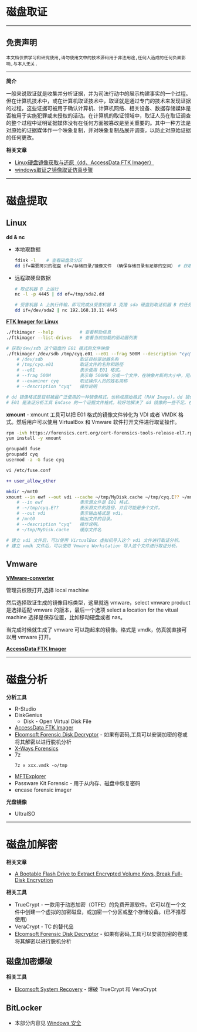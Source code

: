 # 磁盘取证

---

## 免责声明

`本文档仅供学习和研究使用,请勿使用文中的技术源码用于非法用途,任何人造成的任何负面影响,与本人无关.`

---

**简介**

一般来说取证就是收集并分析证据，并为司法行动中的展示构建事实的一个过程。但在计算机技术中，或在计算机取证技术中，取证就是通过专门的技术来发现证据的过程，这些证据可被用于确认计算机、计算机网络、相关设备、数据存储媒体是否被用于实施犯罪或未授权的活动。在计算机的取证领域中，取证人员在取证调查的整个过程中证明证据媒体没有在任何方面被篡改是至关重要的。其中一种方法是对原始的证据媒体作一个映象复制，并对映象复制品展开调查，以防止对原始证据的任何更改。

**相关文章**
- [Linux硬盘镜像获取与还原（dd、AccessData FTK Imager）](https://www.cnblogs.com/17bdw/p/9094659.html)
- [windows取证之镜像取证仿真步骤](https://www.codenong.com/cs106859820/)

---

# 磁盘提取

## Linux

**dd & nc**

- 本地取数据
    ```bash
    fdisk -l    # 查看磁盘及分区
    dd if=需要拷贝的磁盘 of=/存储目录/镜像文件 （确保存储目录有足够的空间） # 获取整个磁盘镜像文件
    ```

- 远程取硬盘数据
    ```bash
    # 取证机器 B 上运行
    nc -l -p 4445 | dd of=/tmp/sda2.dd

    # 受害机器 A 上执行传输，即可完成从受害机器 A 克隆 sda 硬盘到取证机器 B 的任务：
    dd if=/dev/sda2 | nc 192.168.10.11 4445
    ```

**[FTK Imager for Linux](https://accessdata.com/product-download)**

```bash
./ftkimager --help          # 查看帮助信息
./ftkimager --list-drives   # 查看当前加载的驱动器列表

# 获取/dev/sdb 这个磁盘的 E01 模式的文件映像
./ftkimager /dev/sdb /tmp/cyq.e01 --e01 --frag 500M --description "cyq" --examiner cyq
    # /dev/sdb              取证目标驱动器名称
    # /tmp/cyq.e01          取证文件的名称和路径
    # --e01                 表示使用 E01 格式。
    # --frag 500M           表示每 500MB 分成一个文件，在映象片断的大小中，用户可以可以选择将映象分割为多个文件以便于在 DVD 或 FAT 文件系统中中备份
    # --examiner cyq        取证操作人员的姓名简称
    # --description "cyq"   操作说明

# dd 镜像格式是目前被最广泛使用的一种镜像格式，也称成原始格式 (RAW Image)。dd 镜像的优点是兼容性强，目前所有磁盘镜像和分析工具都支持 dd 格式。
# E01 是法证分析工具 EnCase 的一个证据文件格式，较好地解决了 dd 镜像的一些不足。在生成 E01 格式证据文件时，会要求用户输入与调查案件相关的信息，如调查人员、地点、机构、备注等元数据。这些元数据将随证据数据信息一同 存入 E01 文件中。文件的每个字节都经过 32 位的 CRC 校验，这就使得证据被篡改的可能性几乎为 0。默认情况下，分析软件自动以每 64 扇区的数据块进行校验，这种方式兼顾速度和完整性两个方面的考虑。获取个磁盘的 E01 模式的文件映像需要一些时间，根据磁盘大小和硬件型号有所差异.
```

**xmount** - xmount 工具可以把 E01 格式的镜像文件转化为 VDI 或者 VMDK 格式。然后用户可以使用 VirtualBox 和 Vmware 软件打开文件进行取证操作。

```bash
rpm -ivh https://forensics.cert.org/cert-forensics-tools-release-el7.rpm
yum install -y xmount

groupadd fuse
groupadd cyq
usermod -a -G fuse cyq
```
```diff
vi /etc/fuse.conf

++ user_allow_other
```
```bash
mkdir ~/mnt0
xmount --in ewf --out vdi --cache ~/tmp/MyDisk.cache ~/tmp/cyq.E?? ~/mnt0
    # --in ewf              表示源文件是 E01 格式。
    # -~/tmp/cyq.E??        表示源文件的路径，并且可能是多个文件。
    # --out vdi             表示输出格式是 vdi。
    # /mnt0                 输出文件的目录。
    # --description "cyq"   操作说明。
    # ~/tmp/MyDisk.cache    缓存文件名

# 建立 vdi 文件后，可以使用 VirtualBox 虚拟机导入这个 vdi 文件进行取证分析。
# 建立 vmdk 文件后，可以使用 Vmware Workstation 导入这个文件进行取证分析。
```

## Vmware

**[VMware-converter](https://www.vmware.com/go/getconverter)**

管理员权限打开,选择 local machine

然后选择取证生成的镜像目标类型，这里就选 vmware，select vmware product 是选择适配 vmware 的版本，最后一个选项 select a location for the vitual machine 选择是保存位置，比如移动硬盘或者 nas。

当完成时候就生成了 vmware 可以跑起来的镜像。格式是 vmdk，仿真就直接可以用 vmware 打开。

**[AccessData FTK Imager](https://accessdata.com/product-download)**

---

# 磁盘分析

**分析工具**
- R-Studio
- DiskGenius
    - Disk - Open Virtual Disk File
- [AccessData FTK Imager](https://accessdata.com/product-download)
- [Elcomsoft Forensic Disk Decryptor](https://www.elcomsoft.com/efdd.html) - 如果有密码,工具可以安装加密的卷或将其解密以进行脱机分析
- [X-Ways Forensics](https://www.x-ways.net/forensics/index-m.html)
- 7z
    ```
    7z x xxx.vmdk -o/tmp
    ```
- [MFTExplorer](https://ericzimmerman.github.io/#!index.md)
- Passware Kit Forensic - 用于从内存、磁盘中恢复密码
- encase forensic imager

**光盘镜像**
- UItralSO

---

# 磁盘加解密

**相关文章**
- [A Bootable Flash Drive to Extract Encrypted Volume Keys, Break Full-Disk Encryption](https://blog.elcomsoft.com/2019/04/a-bootable-flash-drive-to-extract-encrypted-volume-keys-break-full-disk-encryption/)

**相关工具**
- TrueCrypt - 一款用于动态加密（OTFE）的免费开源软件。它可以在一个文件中创建一个虚拟的加密磁盘，或加密一个分区或整个存储设备。(已不推荐使用)
- VeraCrypt - TC 的替代品
- [Elcomsoft Forensic Disk Decryptor](https://www.elcomsoft.com/efdd.html) - 如果有密码,工具可以安装加密的卷或将其解密以进行脱机分析

## 磁盘加密爆破

**相关工具**
- [Elcomsoft System Recovery](https://www.elcomsoft.com/esr.html) - 爆破 TrueCrypt 和 VeraCrypt

## BitLocker
- 本部分内容见 [Windows 安全](../../RedTeam/OS安全/Windows安全.md#bitlocker)
